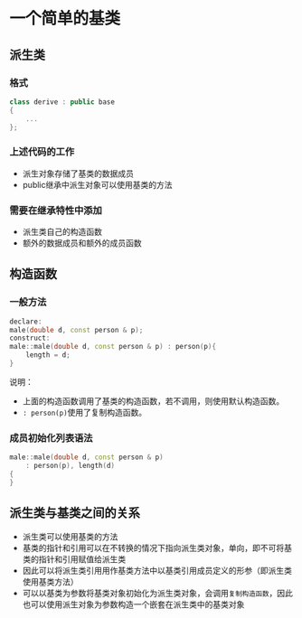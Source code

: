 # 一个简单的基类
## 派生类
### 格式
```C++
class derive : public base
{
    ...
};
```
### 上述代码的工作
- 派生对象存储了基类的数据成员
- public继承中派生对象可以使用基类的方法
### 需要在继承特性中添加
- 派生类自己的构造函数
- 额外的数据成员和额外的成员函数

## 构造函数
### 一般方法
```C++
declare:
male(double d, const person & p);
construct:
male::male(double d, const person & p) : person(p){
    length = d;
} 
```
说明：
- 上面的构造函数调用了基类的构造函数，若不调用，则使用默认构造函数。
- ``: person(p)``使用了复制构造函数。
### 成员初始化列表语法
```C++
male::male(double d, const person & p)
    : person(p), length(d)
{
}
```

## 派生类与基类之间的关系
- 派生类可以使用基类的方法
- 基类的指针和引用可以在不转换的情况下指向派生类对象，单向，即不可将基类的指针和引用赋值给派生类
- 因此可以将派生类引用用作基类方法中以基类引用成员定义的形参（即派生类使用基类方法）
- 可以以基类为参数将基类对象初始化为派生类对象，会调用`复制构造函数`，因此也可以使用派生对象为参数构造一个嵌套在派生类中的基类对象